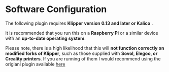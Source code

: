 # Software Configuration

The following plugin requires **Klipper version 0.13 and later or Kalico** .

It is recommended that you run this on a **Raspberry Pi** or a similar device with an **up-to-date operating system**.

Please note, there is a high likelihood that this will **not function correctly on modified forks of Klipper**, such as those supplied with **Sovol, Elegoo, or Creality printers**. If you are running of them I would recommend using the origianl plugin available [here](../../archive/classic-installation/klipper-configuration.md)
